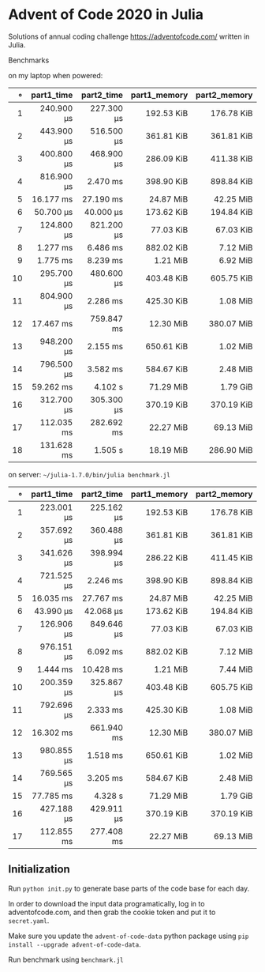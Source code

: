 # Advent of Code 2020 in Julia

Solutions of annual coding challenge https://adventofcode.com/ written in Julia.

Benchmarks

on my laptop when powered:

|   ∘ | part1_time | part2_time | part1_memory | part2_memory |
| ---:| ----------:| ----------:| ------------:| ------------:|
|   1 | 240.900 μs | 227.300 μs |   192.53 KiB |   176.78 KiB |
|   2 | 443.900 μs | 516.500 μs |   361.81 KiB |   361.81 KiB |
|   3 | 400.800 μs | 468.900 μs |   286.09 KiB |   411.38 KiB |
|   4 | 816.900 μs |   2.470 ms |   398.90 KiB |   898.84 KiB |
|   5 |  16.177 ms |  27.190 ms |    24.87 MiB |    42.25 MiB |
|   6 |  50.700 μs |  40.000 μs |   173.62 KiB |   194.84 KiB |
|   7 | 124.800 μs | 821.200 μs |    77.03 KiB |    67.03 KiB |
|   8 |   1.277 ms |   6.486 ms |   882.02 KiB |     7.12 MiB |
|   9 |   1.775 ms |   8.239 ms |     1.21 MiB |     6.92 MiB |
|  10 | 295.700 μs | 480.600 μs |   403.48 KiB |   605.75 KiB |
|  11 | 804.900 μs |   2.286 ms |   425.30 KiB |     1.08 MiB |
|  12 |  17.467 ms | 759.847 ms |    12.30 MiB |   380.07 MiB |
|  13 | 948.200 μs |   2.155 ms |   650.61 KiB |     1.02 MiB |
|  14 | 796.500 μs |   3.582 ms |   584.67 KiB |     2.48 MiB |
|  15 |  59.262 ms |    4.102 s |    71.29 MiB |     1.79 GiB |
|  16 | 312.700 μs | 305.300 μs |   370.19 KiB |   370.19 KiB |
|  17 | 112.035 ms | 282.692 ms |    22.27 MiB |    69.13 MiB |
|  18 | 131.628 ms |    1.505 s |    18.19 MiB |   286.90 MiB |

on server: `~/julia-1.7.0/bin/julia benchmark.jl`

|   ∘ | part1_time | part2_time | part1_memory | part2_memory |
| ---:| ----------:| ----------:| ------------:| ------------:|
|   1 | 223.001 μs | 225.162 μs |   192.53 KiB |   176.78 KiB |
|   2 | 357.692 μs | 360.488 μs |   361.81 KiB |   361.81 KiB |
|   3 | 341.626 μs | 398.994 μs |   286.22 KiB |   411.45 KiB |
|   4 | 721.525 μs |   2.246 ms |   398.90 KiB |   898.84 KiB |
|   5 |  16.035 ms |  27.767 ms |    24.87 MiB |    42.25 MiB |
|   6 |  43.990 μs |  42.068 μs |   173.62 KiB |   194.84 KiB |
|   7 | 126.906 μs | 849.646 μs |    77.03 KiB |    67.03 KiB |
|   8 | 976.151 μs |   6.092 ms |   882.02 KiB |     7.12 MiB |
|   9 |   1.444 ms |  10.428 ms |     1.21 MiB |     7.44 MiB |
|  10 | 200.359 μs | 325.867 μs |   403.48 KiB |   605.75 KiB |
|  11 | 792.696 μs |   2.333 ms |   425.30 KiB |     1.08 MiB |
|  12 |  16.302 ms | 661.940 ms |    12.30 MiB |   380.07 MiB |
|  13 | 980.855 μs |   1.518 ms |   650.61 KiB |     1.02 MiB |
|  14 | 769.565 μs |   3.205 ms |   584.67 KiB |     2.48 MiB |
|  15 |  77.785 ms |    4.328 s |    71.29 MiB |     1.79 GiB |
|  16 | 427.188 μs | 429.911 μs |   370.19 KiB |   370.19 KiB |
|  17 | 112.855 ms | 277.408 ms |    22.27 MiB |    69.13 MiB |


## Initialization

Run `python init.py` to generate base parts of the code base for each day.

In order to download the input data programatically, log in to adventofcode.com, and then grab the cookie token and put it to `secret.yaml`.

Make sure you update the `advent-of-code-data` python package using `pip install --upgrade advent-of-code-data`.

Run benchmark using `benchmark.jl`
